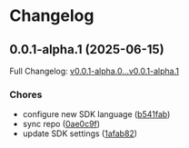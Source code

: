 # Changelog

## 0.0.1-alpha.1 (2025-06-15)

Full Changelog: [v0.0.1-alpha.0...v0.0.1-alpha.1](https://github.com/BoomchainLabs/lerf-rewards-hub/compare/v0.0.1-alpha.0...v0.0.1-alpha.1)

### Chores

* configure new SDK language ([b541fab](https://github.com/BoomchainLabs/lerf-rewards-hub/commit/b541faba19051c73f8a8848f41f402c2635c8b3b))
* sync repo ([0ae0c9f](https://github.com/BoomchainLabs/lerf-rewards-hub/commit/0ae0c9fef1070e2ef2c0a5aabddbc02ab1ffc847))
* update SDK settings ([1afab82](https://github.com/BoomchainLabs/lerf-rewards-hub/commit/1afab822e52c5700302dacac9bbf7d8a473cfb5a))
